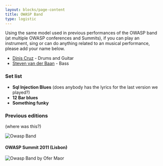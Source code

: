 ```yaml
---
layout: blocks/page-content
title: OWASP Band
type: logistic
---
```


Using the same model used in previous performances of the OWASP band (at multiple OWASP conferences and Summits), if you can play an instrument, sing or can do anything related to an musical performance, please add your name below.

* [Dinis Cruz](../Participants/Dinis-Cruz.html) - Drums and Guitar
* [Steven van der Baan](../Participants/Steven-van-der-Baan.html) - Bass


### Set list

* **Sql Injection Blues** (does anybody has the lyrics for the last version we played?)
* **12 Bar blues**
* **Something funky**

### Previous editions

(where was this?)

![Owasp Band](https://cloud.githubusercontent.com/assets/656739/19942716/97fc3f4e-a12c-11e6-8a22-badffca70a92.png) 

#### OWASP Summit 2011 (Lisbon)

![Owasp Band by Ofer Maor](https://lh3.googleusercontent.com/X0Cu9r1oMMVKQMdi3_RgRiek4YQ_FT9NVymBdC9mpiFQ4RJ4m07a1vbQAcD13uhOdyR2XZnf9ICMEg=w5120-h3200-rw-no)

